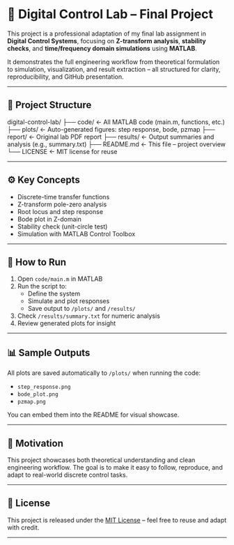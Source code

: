 # 🔧 Digital Control Lab – Final Project

This project is a professional adaptation of my final lab assignment in **Digital Control Systems**, focusing on **Z-transform analysis**, **stability checks**, and **time/frequency domain simulations** using **MATLAB**.

It demonstrates the full engineering workflow from theoretical formulation to simulation, visualization, and result extraction – all structured for clarity, reproducibility, and GitHub presentation.

---

## 📁 Project Structure

digital-control-lab/
├── code/              ← All MATLAB code (main.m, functions, etc.)
├── plots/             ← Auto-generated figures: step response, bode, pzmap
├── report/            ← Original lab PDF report
├── results/           ← Output summaries and analysis (e.g., summary.txt)
├── README.md          ← This file – project overview
└── LICENSE            ← MIT license for reuse


---

## ⚙️ Key Concepts

- Discrete-time transfer functions
- Z-transform pole-zero analysis
- Root locus and step response
- Bode plot in Z-domain
- Stability check (unit-circle test)
- Simulation with MATLAB Control Toolbox

---

## 🚀 How to Run

1. Open `code/main.m` in MATLAB
2. Run the script to:
   - Define the system
   - Simulate and plot responses
   - Save output to `/plots/` and `/results/`
3. Check `/results/summary.txt` for numeric analysis
4. Review generated plots for insight

---

## 📊 Sample Outputs

All plots are saved automatically to `/plots/` when running the code:

- `step_response.png`
- `bode_plot.png`
- `pzmap.png`

You can embed them into the README for visual showcase.

---

## 🧠 Motivation

This project showcases both theoretical understanding and clean engineering workflow. The goal is to make it easy to follow, reproduce, and adapt to real-world discrete control tasks.

---

## 📄 License

This project is released under the [MIT License](LICENSE) – feel free to reuse and adapt with credit.

---
